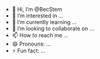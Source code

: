 - 👋 Hi, I’m @BecStem
- 👀 I’m interested in ...
- 🌱 I’m currently learning ...
- 💞️ I’m looking to collaborate on ...
- 📫 How to reach me ...
- 😄 Pronouns: ...
- ⚡ Fun fact: ...

<!---
BecStem/BecStem is a ✨ special ✨ repository because its `README.md` (this file) appears on your GitHub profile.
You can click the Preview link to take a look at your changes.
--->
